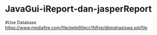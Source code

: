 # JavaGui-iReport-dan-jasperReport

#Use Database
https://www.mediafire.com/file/eelp90ecc1fdfve/dbmahasiswa.sql/file
